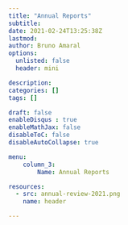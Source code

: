 ```yaml
---
title: "Annual Reports"
subtitle:  
date: 2021-02-24T13:25:38Z
lastmod: 
author: Bruno Amaral
options:
  unlisted: false
  header: mini

description: 
categories: []
tags: []

draft: false
enableDisqus : true
enableMathJax: false
disableToC: false
disableAutoCollapse: true

menu:
    column_3:
        Name: Annual Reports

resources:
  - src: annual-review-2021.png
    name: header

---
```


